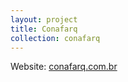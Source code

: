 ```yaml
---
layout: project
title: Conafarq
collection: conafarq
---
```


Website: [conafarq.com.br](https://conafarq.com.br)